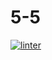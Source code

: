# 5-5
 [![linter](https://github.com/MAxwellRose/5-5/workflows/linter/badge.svg)](https://github.com/marketplace/actions/super-linter)

